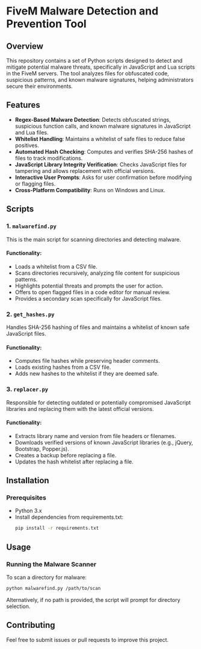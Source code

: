 # FiveM Malware Detection and Prevention Tool

## Overview
This repository contains a set of Python scripts designed to detect and mitigate potential malware threats, specifically in JavaScript and Lua scripts in the FiveM servers. The tool analyzes files for obfuscated code, suspicious patterns, and known malware signatures, helping administrators secure their environments.

## Features
- **Regex-Based Malware Detection**: Detects obfuscated strings, suspicious function calls, and known malware signatures in JavaScript and Lua files.
- **Whitelist Handling**: Maintains a whitelist of safe files to reduce false positives.
- **Automated Hash Checking**: Computes and verifies SHA-256 hashes of files to track modifications.
- **JavaScript Library Integrity Verification**: Checks JavaScript files for tampering and allows replacement with official versions.
- **Interactive User Prompts**: Asks for user confirmation before modifying or flagging files.
- **Cross-Platform Compatibility**: Runs on Windows and Linux.

## Scripts
### 1. `malwarefind.py`
This is the main script for scanning directories and detecting malware.
#### Functionality:
- Loads a whitelist from a CSV file.
- Scans directories recursively, analyzing file content for suspicious patterns.
- Highlights potential threats and prompts the user for action.
- Offers to open flagged files in a code editor for manual review.
- Provides a secondary scan specifically for JavaScript files.

### 2. `get_hashes.py`
Handles SHA-256 hashing of files and maintains a whitelist of known safe JavaScript files.
#### Functionality:
- Computes file hashes while preserving header comments.
- Loads existing hashes from a CSV file.
- Adds new hashes to the whitelist if they are deemed safe.

### 3. `replacer.py`
Responsible for detecting outdated or potentially compromised JavaScript libraries and replacing them with the latest official versions.
#### Functionality:
- Extracts library name and version from file headers or filenames.
- Downloads verified versions of known JavaScript libraries (e.g., jQuery, Bootstrap, Popper.js).
- Creates a backup before replacing a file.
- Updates the hash whitelist after replacing a file.

## Installation
### Prerequisites
- Python 3.x
- Install dependencies from requirements.txt:
  ```bash
  pip install -r requirements.txt
  ```

## Usage
### Running the Malware Scanner
To scan a directory for malware:
```bash
python malwarefind.py /path/to/scan
```
Alternatively, if no path is provided, the script will prompt for directory selection.

## Contributing
Feel free to submit issues or pull requests to improve this project.

